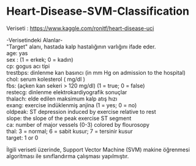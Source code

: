 <h1><a id="HeartDiseaseSVMClassification_0"></a>Heart-Disease-SVM-Classification</h1>
<p>Veriseti : <a href="https://www.kaggle.com/ronitf/heart-disease-uci">https://www.kaggle.com/ronitf/heart-disease-uci</a></p>
<p>-Verisetindeki Alanlar-<br>
"Target" alanı, hastada kalp hastalığının varlığını ifade eder.<br>
 age: yas<br>
 sex : (1 = erkek; 0 = kadın)<br>
 cp: gogus acı tipi<br>
 trestbps: dinlenme kan basıncı (in mm Hg on admission to the hospital)<br>
 chol: serum kolesterol ( mg/dl )<br>
 fbs: (açken kan sekeri > 120 mg/dl) (1 = true; 0 = false)<br>
 restecg: dinlenme elektrokardiyografik sonuçlar<br>
 thalach: elde edilen maksimum kalp atış hızı<br>
 exang: exercise indüklenmiş anjina (1 = yes; 0 = no)<br>
 oldpeak: ST depression induced by exercise relative to rest<br>
 slope: the slope of the peak exercise ST segment<br>
 ca: number of major vessels (0-3) colored by flourosopy<br>
 thal: 3 = normal; 6 = sabit kusur; 7 = tersinir kusur<br>
 target: 1 or 0</p>
<p>İlgili veriseti üzerinde, Support Vector Machine (SVM) makine öğrenmesi algoritması ile sınıflandırma çalışması yapılmıştır.</p>
